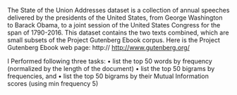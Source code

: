 The State of the Union Addresses dataset is a collection of annual speeches delivered by the presidents of the United States, from 
George Washington to Barack Obama, to a joint session of the United States Congress for the span of 1790-2016. This dataset contains 
the two texts combined, which are small subsets of the Project Gutenberg Ebook corpus. Here is the Project Gutenberg Ebook web 
page: http:// http://www.gutenberg.org/ 

I Performed following three tasks: 
• list the top 50 words by frequency (normalized by the length of the document) 
• list the top 50 bigrams by frequencies, and 
• list the top 50 bigrams by their Mutual Information scores (using min frequency 5) 
